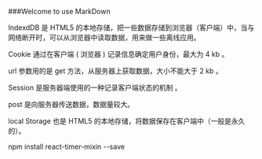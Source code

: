 ###Welcome to use MarkDown


IndexdDB 是 HTML5 的本地存储，把一些数据存储到浏览器（客户端）中，当与网络断开时，可以从浏览器中读取数据，用来做一些离线应用。

Cookie 通过在客户端 ( 浏览器 ) 记录信息确定用户身份，最大为 4 kb 。

url 参数用的是 get 方法，从服务器上获取数据，大小不能大于 2 kb 。

Session 是服务器端使用的一种记录客户端状态的机制 。

post 是向服务器传送数据，数据量较大。

local Storage 也是 HTML5 的本地存储，将数据保存在客户端中（一般是永久的）。

npm install react-timer-mixin --save